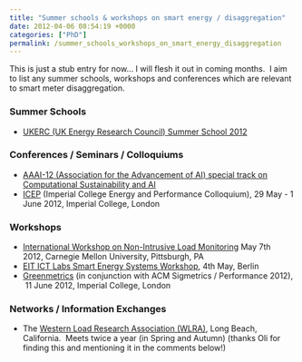 ```yaml
---
title: "Summer schools & workshops on smart energy / disaggregation"
date: 2012-04-06 08:54:19 +0000
categories: ["PhD"]
permalink: /summer_schools_workshops_on_smart_energy_disaggregation
---
```

This is just a stub entry for now... I will flesh it out in coming
months.  I aim to list any summer schools, workshops and conferences
which are relevant to smart meter disaggregation.

### Summer Schools

-   [UKERC (UK Energy Research Council) Summer School
    2012](http://www.ukerc.ac.uk/support/tiki-index.php?page=SummerSchool2012)

### Conferences / Seminars / Colloquiums

-   [AAAI-12 (Association for the Advancement of AI) special track on
    Computational Sustainability and
    AI](http://www.aaai.org/Conferences/AAAI/2012/aaai12sustainabilitycall.php)
-   [ICEP](http://www.doc.ic.ac.uk/icep/) (Imperial College Energy and
    Performance Colloquium), 29 May - 1 June 2012, Imperial College,
    London

### Workshops

-   [International Workshop on Non-Intrusive Load
    Monitoring](http://www.ices.cmu.edu/psii/nilm/agenda.html) May 7th
    2012, Carnegie Mellon University, Pittsburgh, PA
-   [EIT ICT Labs Smart Energy Systems
    Workshop](http://eit.ictlabs.eu/ict-labs/all-news/article/smart-energy-systems/),
    4th May, Berlin
-   [Greenmetrics](http://www.sigmetrics.org/greenmetrics/) (in
    conjunction with ACM Sigmetrics / Performance 2012),  11 June 2012,
    Imperial College, London

### Networks / Information Exchanges

-   The [Western Load Research
    Association (WLRA)](http://www.wlra.net/), Long Beach, California.
     Meets twice a year (in Spring and Autumn) (thanks Oli for finding
    this and mentioning it in the comments below!)


